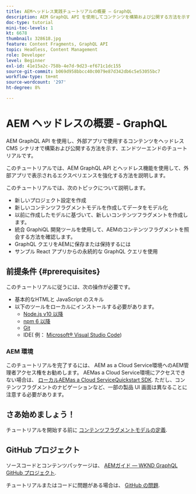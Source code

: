 ```yaml
---
title: AEMヘッドレス実践チュートリアルの概要 — GraphQL
description: AEM GraphQL API を使用してコンテンツを構築および公開する方法を示す、エンドツーエンドのチュートリアルです。
doc-type: tutorial
mini-toc-levels: 1
kt: 6678
thumbnail: 328618.jpg
feature: Content Fragments, GraphQL API
topic: Headless, Content Management
role: Developer
level: Beginner
exl-id: 41e15a2c-758b-4e7d-9d23-ef671c1dc155
source-git-commit: b069d958bbcc40c0079e87d342db6c5e53055bc7
workflow-type: tm+mt
source-wordcount: '297'
ht-degree: 8%

---
```


# AEM ヘッドレスの概要 - GraphQL

AEM GraphQL API を使用し、外部アプリで使用するコンテンツをヘッドレス CMS シナリオで構築および公開する方法を示す、エンドツーエンドのチュートリアルです。

このチュートリアルでは、AEM GraphQL API とヘッドレス機能を使用して、外部アプリで表示されるエクスペリエンスを強化する方法を説明します。

このチュートリアルでは、次のトピックについて説明します。

* 新しいプロジェクト設定を作成
* 新しいコンテンツフラグメントモデルを作成してデータをモデル化
* 以前に作成したモデルに基づいて、新しいコンテンツフラグメントを作成します。
* 統合 GraphiQL 開発ツールを使用して、AEMのコンテンツフラグメントを照会する方法を確認します。
* GraphQL クエリをAEMに保存または保持するには
* サンプル React アプリからの永続的な GraphQL クエリを使用


## 前提条件 {#prerequisites}

このチュートリアルに従うには、次の操作が必要です。

* 基本的なHTMLと JavaScript のスキル
* 以下のツールをローカルにインストールする必要があります。
   * [Node.js v10 以降](https://nodejs.org/ja/)
   * [npm 6 以降](https://www.npmjs.com/)
   * [Git](https://git-scm.com/)
   * IDE( 例： [Microsoft® Visual Studio Code](https://code.visualstudio.com/))

### AEM 環境

このチュートリアルを完了するには、 AEM as a Cloud Service環境へのAEM管理者アクセス権をお勧めします。  AEMas a Cloud Service環境にアクセスできない場合は、 [ローカルAEMas a Cloud ServiceQuickstart SDK](/help/cloud-service/local-development-environment/aem-runtime.md). ただし、コンテンツフラグメントのナビゲーションなど、一部の製品 UI 画面は異なることに注意する必要があります。

## さあ始めましょう！

チュートリアルを開始する前に [コンテンツフラグメントモデルの定義](content-fragment-models.md).

## GitHub プロジェクト

ソースコードとコンテンツパッケージは、 [AEMガイド — WKND GraphQL GitHub プロジェクト](https://github.com/adobe/aem-guides-wknd-graphql).

チュートリアルまたはコードに問題がある場合は、 [GitHub の問題](https://github.com/adobe/aem-guides-wknd-graphql/issues).
